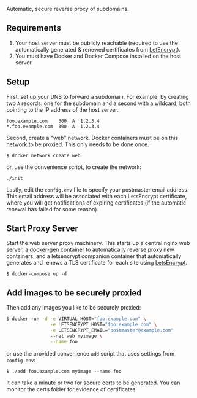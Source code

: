 Automatic, secure reverse proxy of subdomains.

## Requirements

1. Your host server must be publicly reachable (required to use the automatically 
generated & renewed certificates from [LetEncrypt](https://letsencrypt.org)).
2. You must have Docker and Docker Compose installed on the host server.

## Setup

First, set up your DNS to forward a subdomain. For example, by creating two `A` records:
one for the subdomain and a second with a wildcard, both pointing to the IP address 
of the host server.

`foo.example.com    300  A  1.2.3.4`<br>
`*.foo.example.com  300  A  1.2.3.4`

Second, create a "web" network. Docker containers must be on this network to be proxied.
This only needs to be done once.

`$ docker network create web`

or, use the convenience script, to create the network:

`./init`

Lastly, edit the `config.env` file to specify your postmaster email address. This email 
address will be associated with each LetsEncrypt certificate, where you will get notifications 
of expiring certificates (if the automatic renewal has failed for some reason).

## Start Proxy Server

Start the web server proxy machinery. This starts up a central nginx web server,
a [docker-gen](https://github.com/jwilder/docker-gen) container to automatically 
reverse proxy new containers, and a letsencrypt companion container that 
automatically generates and renews a TLS certificate for each site using 
[LetsEncrypt](https://letsencrypt.org).

`$ docker-compose up -d`

## Add images to be securely proxied

Then add any images you like to be securely proxied:

```bash
$ docker run -d -e VIRTUAL_HOST="foo.example.com" \
                -e LETSENCRYPT_HOST="foo.example.com" \
                -e LETSENCRYPT_EMAIL="postmaster@example.com"
                --net web myimage \
                --name foo
```

or use the provided convenience `add` script that uses settings from `config.env`:

`$ ./add foo.example.com myimage --name foo`

It can take a minute or two for secure certs to be generated. You can monitor 
the certs folder for evidence of certificates.
